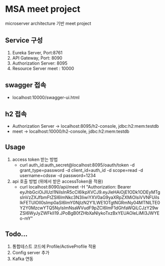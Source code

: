 # MSA meet project
microserver architecture 기반 meet project

## Service 구성
1. Eureka Server, Port:8761
2. API Gateway, Port: 8090
3. Authorization Server: 8095
4. Resource Server
   meet : 10000

## swagger 접속
- localhost:10000/swagger-ui.html

## h2 접속
- Authorization Server → localhost:8095/h2-console, jdbc:h2:mem:testdb
- meet → localhost:10000/h2-console, jdbc:h2:mem:testdb

## Usage
1. access token 받는 방법
   - curl auth_id:auth_secret@localhost:8095/oauth/token -d grant_type=password -d client_id=auth_id -d scope=read -d username=cdssw -d password=1234
2. api 호출 방법 (위에서 받은 accessToken을 적용)
   - curl localhost:8090/api/meet -H "Authorization: Bearer eyJhbGciOiJIUzI1NiIsInR5cCI6IkpXVCJ9.eyJleHAiOjE1ODk1ODEyMTgsInVzZXJfbmFtZSI6ImNkc3N3IiwiYXV0aG9yaXRpZXMiOlsiVVNFUiIsIkFETUlOIl0sImp0aSI6ImY0NjIzN2Y1LWE1OTgtNGRmNy04MTNlLTE0Y2Y0MzcwYTQ5NyIsImNsaWVudF9pZCI6ImF1dGhfaWQiLCJzY29wZSI6WyJyZWFkIl19.JPoBgB0fZHbXaNIykoTxzBxYEUAOleLiMI3JWYEo-mY"

## Todo...
1. 통합테스트 코드에 Profile/ActiveProfile 적용
2. Config server 추가
3. Kafka 연동
